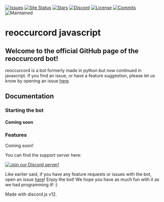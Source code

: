 [![Issues](https://img.shields.io/github/issues/reoccurcat/reoccurcord-js.svg?colorB=5e03fc)](https://github.com/reoccurcat/reoccurcord-js/issues)
[![Site Status](https://img.shields.io/website?down_color=lightgrey&down_message=offline&up_color=purple&up_message=online&url=https%3A%2F%2Frc.reoccur.tech)](https://rc.reoccur.tech)
[![Stars](https://img.shields.io/github/stars/reoccurcat/reoccurcord-js?style=social)](https://github.com/reoccurcat/reoccurcord-js/stargazers)
[![Discord](https://img.shields.io/discord/883472120083005441)](https://discord.gg/yATc4DJ69R)
[![License](https://img.shields.io/github/license/reoccurcat/reoccurcord-js)](https://github.com/reoccurcat/reoccurcord-js/blob/main/LICENSE)
[![Commits](https://img.shields.io/github/commit-activity/m/reoccurcat/reoccurcord-js)](https://github.com/reoccurcat/reoccurcord-js/commits/main)
![Maintained](https://img.shields.io/maintenance/yes/2021)

# reoccurcord javascript
## Welcome to the official GitHub page of the reoccurcord bot!
reoccurcord is a bot formerly made in python but now continued in javascript.
If you find an issue, or have a feature suggestion, please let us know by opening an issue [here](https://github.com/reoccurcat/reoccurcord/issues).

## Documentation

### Starting the bot
#### Coming soon

### Features

Coming soon!

You can find the support server here:

[![Join our Discord server!](https://canary.discord.com/api/guilds/883472120083005441/widget.png?style=banner2)](http://discord.gg/yATc4DJ69R)

Like earlier said, if you have any feature requests or issues with the bot, open an issue [here](https://github.com/reoccurcat/reoccurcord-s/issues)!
Enjoy the bot! We hope you have as much fun with it as we had programming it! :)

Made with discord.js v12.
